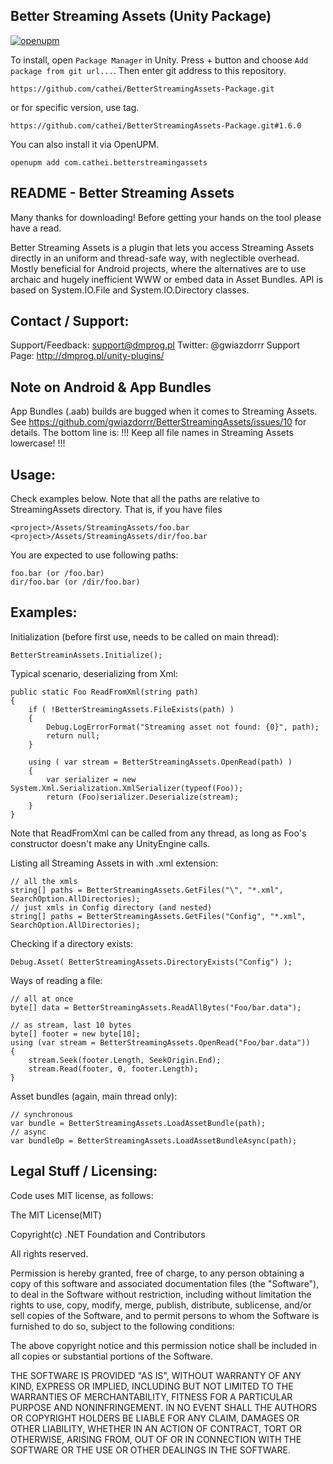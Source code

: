 Better Streaming Assets (Unity Package)
--------------------------------
[![openupm](https://img.shields.io/npm/v/com.cathei.betterstreamingassets?label=openupm&registry_uri=https://package.openupm.com)](https://openupm.com/packages/com.cathei.betterstreamingassets/)

To install, open `Package Manager` in Unity. Press + button and choose `Add package from git url...`. Then enter git address to this repository.
```
https://github.com/cathei/BetterStreamingAssets-Package.git
```
or for specific version, use tag.
```
https://github.com/cathei/BetterStreamingAssets-Package.git#1.6.0
```

You can also install it via OpenUPM.
```
openupm add com.cathei.betterstreamingassets
```

README - Better Streaming Assets
--------------------------------
Many thanks for downloading!  Before getting your hands on the tool please have a read.

Better Streaming Assets is a plugin that lets you access Streaming Assets directly in an uniform and
thread-safe way, with neglectible overhead. Mostly beneficial for Android projects, where the 
alternatives are to use archaic and hugely inefficient WWW or embed data in Asset Bundles. API is 
based on System.IO.File and System.IO.Directory classes.

Contact / Support: 
------------------
Support/Feedback: support@dmprog.pl
Twitter:          @gwiazdorrr
Support Page:     http://dmprog.pl/unity-plugins/

Note on Android & App Bundles
------------------
App Bundles (.aab) builds are bugged when it comes to Streaming Assets. See https://github.com/gwiazdorrr/BetterStreamingAssets/issues/10 for details. The bottom line is:
!!! Keep all file names in Streaming Assets lowercase! !!!

Usage:
------
Check examples below. Note that all the paths are relative to StreamingAssets directory. That is, if you have files

    <project>/Assets/StreamingAssets/foo.bar
    <project>/Assets/StreamingAssets/dir/foo.bar

You are expected to use following paths:

    foo.bar (or /foo.bar)
    dir/foo.bar (or /dir/foo.bar)

Examples:
---------
Initialization (before first use, needs to be called on main thread):

    BetterStreaminAssets.Initialize();

Typical scenario, deserializing from Xml:

    public static Foo ReadFromXml(string path)
    {
        if ( !BetterStreamingAssets.FileExists(path) )
        {
            Debug.LogErrorFormat("Streaming asset not found: {0}", path);
            return null;
        }

        using ( var stream = BetterStreamingAssets.OpenRead(path) )
        {
            var serializer = new System.Xml.Serialization.XmlSerializer(typeof(Foo));
            return (Foo)serializer.Deserialize(stream);
        }
    }

Note that ReadFromXml can be called from any thread, as long as Foo's constructor doesn't make any 
UnityEngine calls.

Listing all Streaming Assets in with .xml extension:

    // all the xmls
    string[] paths = BetterStreamingAssets.GetFiles("\", "*.xml", SearchOption.AllDirectories); 
    // just xmls in Config directory (and nested)
    string[] paths = BetterStreamingAssets.GetFiles("Config", "*.xml", SearchOption.AllDirectories); 

Checking if a directory exists:

    Debug.Asset( BetterStreamingAssets.DirectoryExists("Config") );

Ways of reading a file:

    // all at once
    byte[] data = BetterStreamingAssets.ReadAllBytes("Foo/bar.data");
    
    // as stream, last 10 bytes
    byte[] footer = new byte[10];
    using (var stream = BetterStreamingAssets.OpenRead("Foo/bar.data"))
    {
        stream.Seek(footer.Length, SeekOrigin.End);
        stream.Read(footer, 0, footer.Length);
    }
    
Asset bundles (again, main thread only):

    // synchronous
    var bundle = BetterStreamingAssets.LoadAssetBundle(path);
    // async
    var bundleOp = BetterStreamingAssets.LoadAssetBundleAsync(path);

    
Legal Stuff / Licensing:
------------------------
Code uses MIT license, as follows:

The MIT License(MIT)

Copyright(c) .NET Foundation and Contributors

All rights reserved.

Permission is hereby granted, free of charge, to any person obtaining a copy
of this software and associated documentation files (the "Software"), to deal
in the Software without restriction, including without limitation the rights
to use, copy, modify, merge, publish, distribute, sublicense, and/or sell
copies of the Software, and to permit persons to whom the Software is
furnished to do so, subject to the following conditions:

The above copyright notice and this permission notice shall be included in all
copies or substantial portions of the Software.

THE SOFTWARE IS PROVIDED "AS IS", WITHOUT WARRANTY OF ANY KIND, EXPRESS OR
IMPLIED, INCLUDING BUT NOT LIMITED TO THE WARRANTIES OF MERCHANTABILITY,
FITNESS FOR A PARTICULAR PURPOSE AND NONINFRINGEMENT. IN NO EVENT SHALL THE
AUTHORS OR COPYRIGHT HOLDERS BE LIABLE FOR ANY CLAIM, DAMAGES OR OTHER
LIABILITY, WHETHER IN AN ACTION OF CONTRACT, TORT OR OTHERWISE, ARISING FROM,
OUT OF OR IN CONNECTION WITH THE SOFTWARE OR THE USE OR OTHER DEALINGS IN THE
SOFTWARE. 